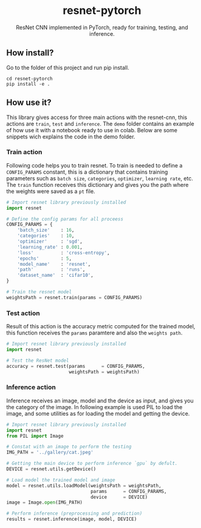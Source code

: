 <div align="center">
  <h1>resnet-pytorch</h1>
  ResNet CNN implemented in PyTorch, ready for training, testing, and inference.
  <!--  -->
  <!-- <p align="center"> -->
  <!--   <a href="here_is_a_demo_video"> -->
  <!--   <img alt="Blueberry Detection ROS" src="gallery/image-demo.png"></a> -->
  </p>

</div>


## How install?

Go to the folder of this project and run pip install.
```
cd resnet-pytorch
pip install -e .
```

## How use it?

This library gives access for three main actions with the resnet-cnn, this actions are
`train`, `test` and `inference`. The `demo` folder contains an example of how use it
with a notebook ready to use in colab. Below are some snippets wich explains the code 
in the demo folder.


### Train action

Following code helps you to train resnet. To train is needed to define a `CONFIG_PARAMS`
constant, this is a dictionary that contains training parameters such as `batch size`,
`categories`, `optimizer`, `learning rate`, etc. The `train` function receives this
dictionary and gives you the path where the weights were saved as a `pt` file.

```python
# Import resnet library previously installed
import resnet

# Define the config params for all proceess
CONFIG_PARAMS = {
    'batch_size'    : 16,
    'categories'    : 10,
    'optimizer'     : 'sgd',
    'learning_rate' : 0.001,
    'loss'          : 'cross-entropy',
    'epochs'        : 5,
    'model_name'    : 'resnet',
    'path'          : 'runs',
    'dataset_name'  : 'cifar10',
}

# Train the resnet model
weightsPath = resnet.train(params = CONFIG_PARAMS)
```

### Test action

Result of this action is the accuracy metric computed for the trained model, this
function receives the `params` paramtere and also the `weights path`.

```python
# Import resnet library previously installed
import resnet

# Test the ResNet model
accuracy = resnet.test(params      = CONFIG_PARAMS, 
                       weightsPath = weightsPath)
```

### Inference action

Inference receives an image, model and the device as input, and gives you the category
of the image. In following example is used PIL to load the image, and some utilities
as for loading the model and getting the device. 

```python
# Import resnet library previously installed
import resnet
from PIL import Image

# Constat with an image to perform the testing
IMG_PATH = '../gallery/cat.jpeg'

# Getting the main device to perform inference `gpu` by defult.
DEVICE = resnet.utils.getDevice()

# Load model the trained model and image 
model = resnet.utils.loadModel(weightsPath = weightsPath, 
                               params      = CONFIG_PARAMS, 
                               device      = DEVICE)
image = Image.open(IMG_PATH)

# Perform inference (preprocessing and prediction)
results = resnet.inference(image, model, DEVICE)
```
